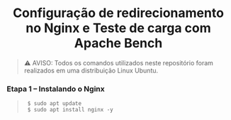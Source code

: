 <h1 align="center">Configuração de redirecionamento no Nginx e Teste de carga com Apache Bench</h1>

> ⚠️ AVISO: Todos os comandos utilizados neste repositório foram realizados em uma distribuição Linux Ubuntu.


### Etapa 1 – Instalando o Nginx

>      $ sudo apt update
>      $ sudo apt install nginx -y